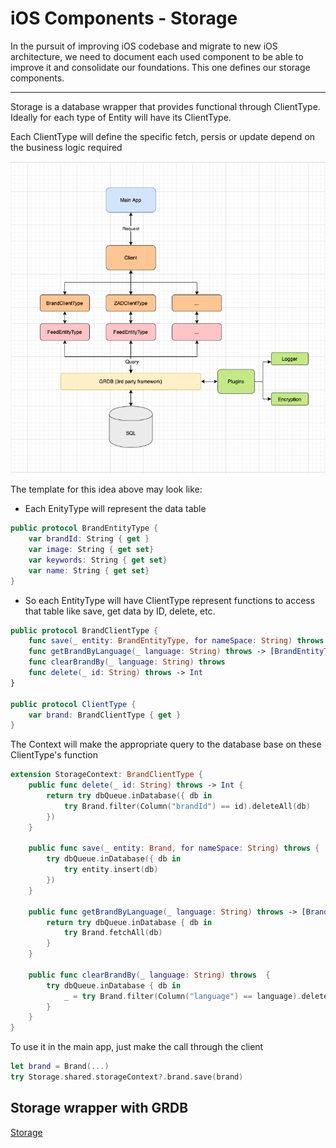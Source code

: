 # iOS Components - Storage

In the pursuit of improving iOS codebase and migrate to new iOS architecture, we need to document each used component to be able to improve it and consolidate our foundations. This one defines our storage components.

---
Storage is a database wrapper that provides functional through ClientType. Ideally for each type of Entity will have its ClientType.

Each ClientType will define the specific fetch, persis or update depend on the business logic required

![storage-graph](assets/storage-graph.png)

The template for this idea above may look like:

* Each EnityType will represent the data table 

```swift
public protocol BrandEntityType {
    var brandId: String { get }
    var image: String { get set}
    var keywords: String { get set}
    var name: String { get set}
}
```

* So each EntityType will have ClientType represent functions to access that table like save, get data by ID, delete, etc.
```swift
public protocol BrandClientType {
    func save(_ entity: BrandEntityType, for nameSpace: String) throws
    func getBrandByLanguage(_ language: String) throws -> [BrandEntityType]?
    func clearBrandBy(_ language: String) throws
    func delete(_ id: String) throws -> Int
}

public protocol ClientType {
    var brand: BrandClientType { get }
}
```

The Context will make the appropriate query to the database base on these ClientType's function
```swift
extension StorageContext: BrandClientType {
    public func delete(_ id: String) throws -> Int {
        return try dbQueue.inDatabase({ db in
            try Brand.filter(Column("brandId") == id).deleteAll(db)
        })
    }
    
    public func save(_ entity: Brand, for nameSpace: String) throws {
        try dbQueue.inDatabase({ db in
            try entity.insert(db)
        })
    }

    public func getBrandByLanguage(_ language: String) throws -> [BrandClientType]? {
        return try dbQueue.inDatabase { db in
            try Brand.fetchAll(db)
        }
    }
    
    public func clearBrandBy(_ language: String) throws  {
        try dbQueue.inDatabase { db in
            _ = try Brand.filter(Column("language") == language).deleteAll(db)
        }
    }
}
```

To use it in the main app, just make the call through the client
  ```swift
  let brand = Brand(...)
  try Storage.shared.storageContext?.brand.save(brand)
  ```
  
## Storage wrapper with GRDB 
  [Storage](https://github.com/v-anh/Storage/blob/master/GRDBContext.md)